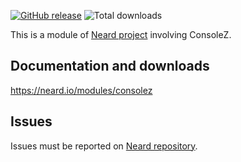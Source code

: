 [![GitHub release](https://img.shields.io/github/release/neard/module-consolez.svg?style=flat-square)](https://github.com/neard/module-consolez/releases/latest)
![Total downloads](https://img.shields.io/github/downloads/neard/module-consolez/total.svg?style=flat-square)

This is a module of [Neard project](https://github.com/neard/neard) involving ConsoleZ.

## Documentation and downloads

https://neard.io/modules/consolez

## Issues

Issues must be reported on [Neard repository](https://github.com/neard/neard/issues).
